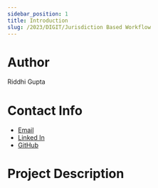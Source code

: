 ```yaml
---
sidebar_position: 1
title: Introduction
slug: /2023/DIGIT/Jurisdiction Based Workflow
---
```


# Author

Riddhi Gupta

# Contact Info

- [Email](mailto:riddhigupta2512@gmail.com)
- [Linked In](https://www.linkedin.com/in/riddhi-gupta25)
- [GitHub](https://github.com/RiddhiG2512)

# Project Description
